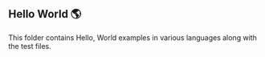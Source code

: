 ## Hello World 🌎

This folder contains Hello, World examples in various languages along with the test files.